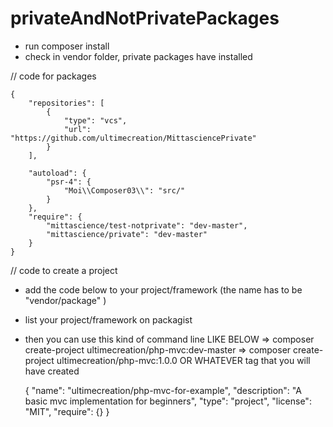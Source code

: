 # privateAndNotPrivatePackages

- run composer install
- check in vendor folder, private packages have installed


// code for packages


    {
        "repositories": [
            {
                "type": "vcs",
                "url": "https://github.com/ultimecreation/MittasciencePrivate"
            }
        ],
        
        "autoload": {
            "psr-4": {
                "Moi\\Composer03\\": "src/"
            }
        },
        "require": {
            "mittascience/test-notprivate": "dev-master",
            "mittascience/private": "dev-master"
        }
    }


// code to create a project

- add the code below to your project/framework (the name has to be "vendor/package" )
- list your project/framework on packagist
- then you can use this kind of command line LIKE BELOW
    => composer create-project ultimecreation/php-mvc:dev-master
    => composer create-project ultimecreation/php-mvc:1.0.0 OR WHATEVER tag that you will have created


    {
        "name": "ultimecreation/php-mvc-for-example",
        "description": "A basic mvc implementation for beginners",
        "type": "project",
        "license": "MIT",
        "require": {}
    }
